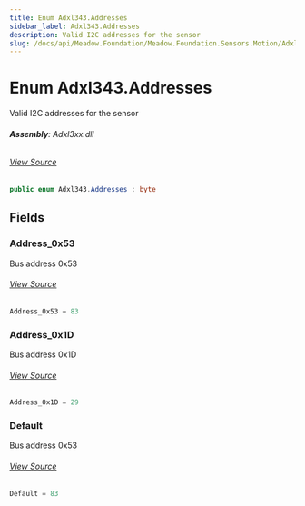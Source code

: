 ```yaml
---
title: Enum Adxl343.Addresses
sidebar_label: Adxl343.Addresses
description: Valid I2C addresses for the sensor
slug: /docs/api/Meadow.Foundation/Meadow.Foundation.Sensors.Motion/Adxl343.Addresses
---
```

# Enum Adxl343.Addresses
Valid I2C addresses for the sensor

###### **Assembly**: Adxl3xx.dll
###### [View Source](https://github.com/WildernessLabs/Meadow.Foundation.git/blob/develop/Source/Meadow.Foundation.Peripherals/Sensors.Motion.Adxl3xx/Driver/Drivers/Adxl343_Extras/Adxl343.Addresses.cs#L8)
```csharp title="Declaration"
public enum Adxl343.Addresses : byte
```
## Fields
### Address_0x53
Bus address 0x53
###### [View Source](https://github.com/WildernessLabs/Meadow.Foundation.git/blob/develop/Source/Meadow.Foundation.Peripherals/Sensors.Motion.Adxl3xx/Driver/Drivers/Adxl343_Extras/Adxl343.Addresses.cs#L13)
```csharp title="Declaration"
Address_0x53 = 83
```
### Address_0x1D
Bus address 0x1D
###### [View Source](https://github.com/WildernessLabs/Meadow.Foundation.git/blob/develop/Source/Meadow.Foundation.Peripherals/Sensors.Motion.Adxl3xx/Driver/Drivers/Adxl343_Extras/Adxl343.Addresses.cs#L17)
```csharp title="Declaration"
Address_0x1D = 29
```
### Default
Bus address 0x53
###### [View Source](https://github.com/WildernessLabs/Meadow.Foundation.git/blob/develop/Source/Meadow.Foundation.Peripherals/Sensors.Motion.Adxl3xx/Driver/Drivers/Adxl343_Extras/Adxl343.Addresses.cs#L21)
```csharp title="Declaration"
Default = 83
```
